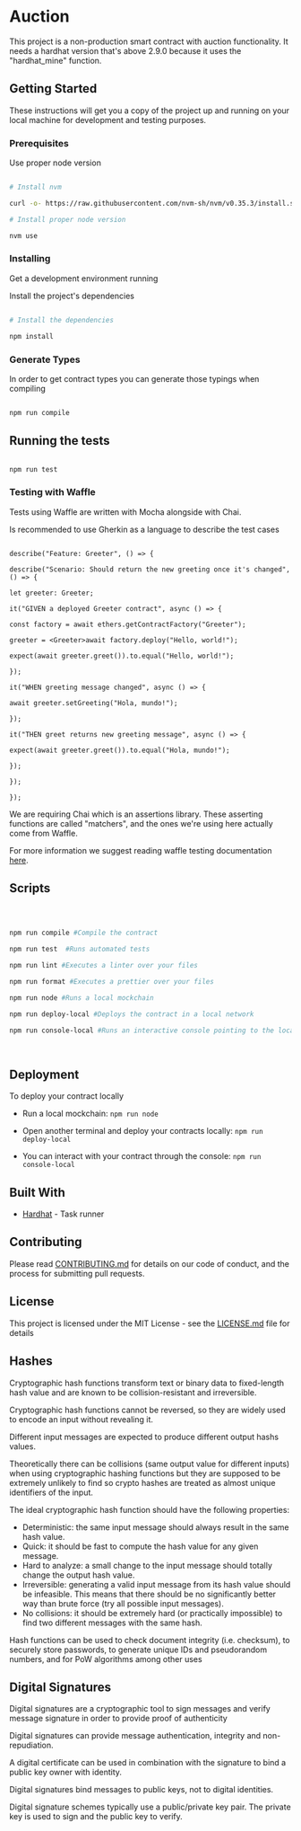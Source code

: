 # Auction

  

This project is a non-production smart contract with auction functionality. It needs a hardhat version that's above 2.9.0 because it uses the "hardhat_mine" function.

  

## Getting Started

  

These instructions will get you a copy of the project up and running on your local machine for development and testing purposes.

  

### Prerequisites

  

Use proper node version

  

```bash

# Install nvm

curl -o- https://raw.githubusercontent.com/nvm-sh/nvm/v0.35.3/install.sh | bash

# Install proper node version

nvm use

```

### Installing

  

Get a development environment running

  

Install the project's dependencies

  

```bash

# Install the dependencies

npm install

```

  

### Generate Types

  

In order to get contract types you can generate those typings when compiling

  

```bash

npm run compile

```

  

## Running the tests

  

```bash

npm run test

```

  

### Testing with Waffle

  

Tests using Waffle are written with Mocha alongside with Chai.

  

Is recommended to use Gherkin as a language to describe the test cases

  

```

describe("Feature: Greeter", () => {

describe("Scenario: Should return the new greeting once it's changed", () => {

let greeter: Greeter;

it("GIVEN a deployed Greeter contract", async () => {

const factory = await ethers.getContractFactory("Greeter");

greeter = <Greeter>await factory.deploy("Hello, world!");

expect(await greeter.greet()).to.equal("Hello, world!");

});

it("WHEN greeting message changed", async () => {

await greeter.setGreeting("Hola, mundo!");

});

it("THEN greet returns new greeting message", async () => {

expect(await greeter.greet()).to.equal("Hola, mundo!");

});

});

});

```

  

We are requiring Chai which is an assertions library. These asserting functions are called "matchers", and the ones we're using here actually come from Waffle.

  

For more information we suggest reading waffle testing documentation [here](https://hardhat.org/guides/waffle-testing.html#testing).

  

## Scripts

  

```bash

  

npm run compile #Compile the contract

npm run test  #Runs automated tests

npm run lint #Executes a linter over your files

npm run format #Executes a prettier over your files

npm run node #Runs a local mockchain

npm run deploy-local #Deploys the contract in a local network

npm run console-local #Runs an interactive console pointing to the local network

  

```

  

## Deployment

  

To deploy your contract locally

  

- Run a local mockchain: `npm run node`

- Open another terminal and deploy your contracts locally: `npm run deploy-local`

- You can interact with your contract through the console: `npm run console-local`

  

## Built With

  

* [Hardhat](https://hardhat.org/) - Task runner

  

## Contributing

  

Please read [CONTRIBUTING.md](./CONTRIBUTING.md) for details on our code of conduct, and the process for submitting pull requests.

  
  

## License

  

This project is licensed under the MIT License - see the [LICENSE.md](https://github.com/IQAndreas/markdown-licenses) file for details

  

## Hashes

Cryptographic hash functions transform text or binary data to fixed-length hash value and are known to be collision-resistant and irreversible.

Cryptographic hash functions cannot be reversed, so they are widely used to encode an input without revealing it.

Different input messages are expected to produce different output hashs values.

Theoretically there can be collisions (same output value for different inputs) when using cryptographic hashing functions but they are supposed to be extremely unlikely to find so crypto hashes are treated as almost unique identifiers of the input.

The ideal cryptographic hash function should have the following properties:
- Deterministic: the same input message should always result in the same hash value.
- Quick: it should be fast to compute the hash value for any given message.
- Hard to analyze: a small change to the input message should totally change the output hash value.
- Irreversible: generating a valid input message from its hash value should be infeasible. This means that there should be no significantly better way than brute force (try all possible input messages).
- No collisions: it should be extremely hard (or practically impossible) to find two different messages with the same hash.

Hash functions can be used to check document integrity (i.e. checksum), to securely store passwords, to generate unique IDs and pseudorandom numbers, and for PoW algorithms among other uses

## Digital Signatures

Digital signatures are a cryptographic tool to sign messages and verify message signature in order to provide proof of authenticity

Digital signatures can provide message authentication, integrity and non-repudiation.

A digital certificate can be used in combination with the signature to bind a public key owner with identity. 

Digital signatures bind messages to public keys, not to digital identities.

Digital signature schemes typically use a public/private key pair. The private key is used to sign and the public key to verify.
